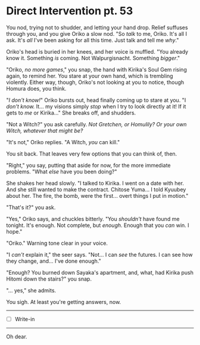 # Direct Intervention pt. 53

You nod, trying not to shudder, and letting your hand drop. Relief suffuses through you, and you give Oriko a slow nod. "So *talk* to me, Oriko. It's all I ask. It's *all* I've been asking for all this time. Just talk and tell me *why*."

Oriko's head is buried in her knees, and her voice is muffled. "You already know it. Something *is* coming. Not Walpurgisnacht. Something *bigger*."

"Oriko, *no more games*," you snap, the hand with Kirika's Soul Gem rising again, to remind her. You stare at your own hand, which is trembling violently. Either way, though, Oriko's not looking at you to notice, though Homura does, you think.

"*I don't know!*" Oriko bursts out, head finally coming up to stare at you. "I *don't know.* It... my visions simply *stop* when I try to look directly at it! If it gets to *me* or Kirika..." She breaks off, and shudders.

"Not a Witch?" you ask carefully. *Not Gretchen, or Homulily? Or your own Witch, whatever that might be?*

"It's not," Oriko replies. "A Witch, *you* can kill."

You sit back. That leaves very few options that you can think of, then.

"Right," you say, putting that aside for now, for the more immediate problems. "What *else* have you been doing?"

She shakes her head slowly. "I talked to Kirika. I went on a date with her. And she still wanted to make the contract. Chitose Yuma... I told Kyuubey about her. The fire, the bomb, were the first... overt things I put in motion."

"That's it?" you ask.

"Yes," Oriko says, and chuckles bitterly. "You *shouldn't* have found me tonight. It's enough. Not complete, but *enough*. Enough that you *can* win. I hope."

"Oriko." Warning tone clear in your voice.

"I *can't* explain it," the seer says. "Not... I can *see* the futures. I can see how they change, and... I've done enough."

"Enough? You burned down Sayaka's apartment, and, what, had Kirika push Hitomi down the stairs?" you snap.

"... yes," she admits.

You sigh. At least you're getting answers, now.

---

- [ ] Write-in

---

Oh dear.
